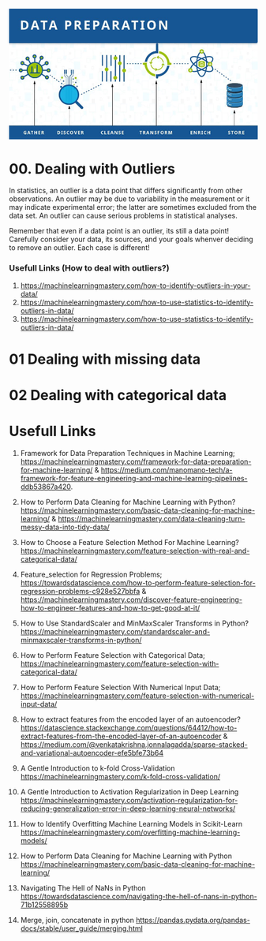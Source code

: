 ![Data Prepration](0_5VO7UmvWBfTTUJvJ.jpg)
# 00. Dealing with Outliers
In statistics, an outlier is a data point that differs significantly from other observations. An outlier may be due to variability in the measurement or it may indicate experimental error; the latter are sometimes excluded from the data set. An outlier can cause serious problems in statistical analyses.

Remember that even if a data point is an outlier, its still a data point! Carefully consider your data, its sources, and your goals whenver deciding to remove an outlier. Each case is different!
### Usefull Links (How to deal with outliers?)
1. https://machinelearningmastery.com/how-to-identify-outliers-in-your-data/
2. https://machinelearningmastery.com/how-to-use-statistics-to-identify-outliers-in-data/
3. https://machinelearningmastery.com/how-to-use-statistics-to-identify-outliers-in-data/

# 01 Dealing with missing data
# 02 Dealing with categorical data


# Usefull Links
1. Framework for Data Preparation Techniques in Machine Learning;
https://machinelearningmastery.com/framework-for-data-preparation-for-machine-learning/ & https://medium.com/manomano-tech/a-framework-for-feature-engineering-and-machine-learning-pipelines-ddb53867a420.

2. How to Perform Data Cleaning for Machine Learning with Python?
https://machinelearningmastery.com/basic-data-cleaning-for-machine-learning/ &
https://machinelearningmastery.com/data-cleaning-turn-messy-data-into-tidy-data/


3. How to Choose a Feature Selection Method For Machine Learning? 
https://machinelearningmastery.com/feature-selection-with-real-and-categorical-data/


4. Feature_selection for Regression Problems;
https://towardsdatascience.com/how-to-perform-feature-selection-for-regression-problems-c928e527bbfa &
https://machinelearningmastery.com/discover-feature-engineering-how-to-engineer-features-and-how-to-get-good-at-it/

5. How to Use StandardScaler and MinMaxScaler Transforms in Python?
https://machinelearningmastery.com/standardscaler-and-minmaxscaler-transforms-in-python/

6. How to Perform Feature Selection with Categorical Data;
https://machinelearningmastery.com/feature-selection-with-categorical-data/

7. How to Perform Feature Selection With Numerical Input Data;
https://machinelearningmastery.com/feature-selection-with-numerical-input-data/

8. How to extract features from the encoded layer of an autoencoder? 
https://datascience.stackexchange.com/questions/64412/how-to-extract-features-from-the-encoded-layer-of-an-autoencoder &
https://medium.com/@venkatakrishna.jonnalagadda/sparse-stacked-and-variational-autoencoder-efe5bfe73b64

9. A Gentle Introduction to k-fold Cross-Validation
https://machinelearningmastery.com/k-fold-cross-validation/

10. A Gentle Introduction to Activation Regularization in Deep Learning
https://machinelearningmastery.com/activation-regularization-for-reducing-generalization-error-in-deep-learning-neural-networks/

11. How to Identify Overfitting Machine Learning Models in Scikit-Learn
https://machinelearningmastery.com/overfitting-machine-learning-models/

11. How to Perform Data Cleaning for Machine Learning with Python
https://machinelearningmastery.com/basic-data-cleaning-for-machine-learning/

12. Navigating The Hell of NaNs in Python
https://towardsdatascience.com/navigating-the-hell-of-nans-in-python-71b12558895b

13. Merge, join, concatenate in python
https://pandas.pydata.org/pandas-docs/stable/user_guide/merging.html


